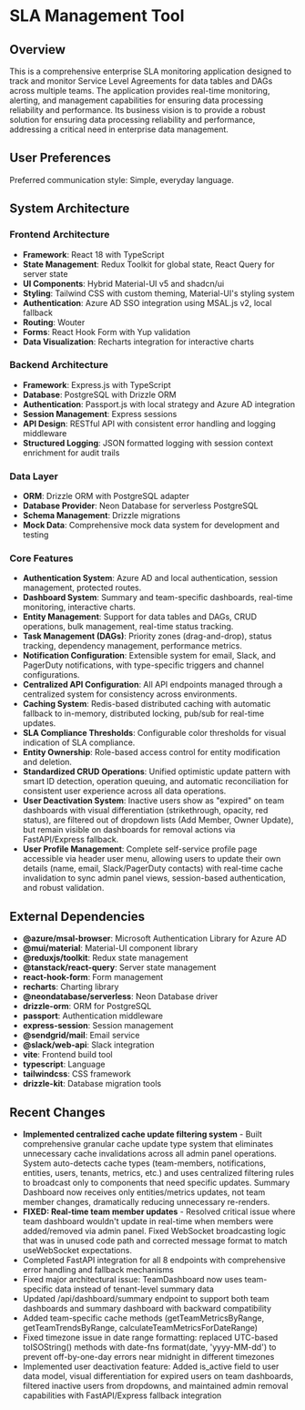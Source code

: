 # SLA Management Tool

## Overview

This is a comprehensive enterprise SLA monitoring application designed to track and monitor Service Level Agreements for data tables and DAGs across multiple teams. The application provides real-time monitoring, alerting, and management capabilities for ensuring data processing reliability and performance. Its business vision is to provide a robust solution for ensuring data processing reliability and performance, addressing a critical need in enterprise data management.

## User Preferences

Preferred communication style: Simple, everyday language.

## System Architecture

### Frontend Architecture
- **Framework**: React 18 with TypeScript
- **State Management**: Redux Toolkit for global state, React Query for server state
- **UI Components**: Hybrid Material-UI v5 and shadcn/ui
- **Styling**: Tailwind CSS with custom theming, Material-UI's styling system
- **Authentication**: Azure AD SSO integration using MSAL.js v2, local fallback
- **Routing**: Wouter
- **Forms**: React Hook Form with Yup validation
- **Data Visualization**: Recharts integration for interactive charts

### Backend Architecture
- **Framework**: Express.js with TypeScript
- **Database**: PostgreSQL with Drizzle ORM
- **Authentication**: Passport.js with local strategy and Azure AD integration
- **Session Management**: Express sessions
- **API Design**: RESTful API with consistent error handling and logging middleware
- **Structured Logging**: JSON formatted logging with session context enrichment for audit trails

### Data Layer
- **ORM**: Drizzle ORM with PostgreSQL adapter
- **Database Provider**: Neon Database for serverless PostgreSQL
- **Schema Management**: Drizzle migrations
- **Mock Data**: Comprehensive mock data system for development and testing

### Core Features
- **Authentication System**: Azure AD and local authentication, session management, protected routes.
- **Dashboard System**: Summary and team-specific dashboards, real-time monitoring, interactive charts.
- **Entity Management**: Support for data tables and DAGs, CRUD operations, bulk management, real-time status tracking.
- **Task Management (DAGs)**: Priority zones (drag-and-drop), status tracking, dependency management, performance metrics.
- **Notification Configuration**: Extensible system for email, Slack, and PagerDuty notifications, with type-specific triggers and channel configurations.
- **Centralized API Configuration**: All API endpoints managed through a centralized system for consistency across environments.
- **Caching System**: Redis-based distributed caching with automatic fallback to in-memory, distributed locking, pub/sub for real-time updates.
- **SLA Compliance Thresholds**: Configurable color thresholds for visual indication of SLA compliance.
- **Entity Ownership**: Role-based access control for entity modification and deletion.
- **Standardized CRUD Operations**: Unified optimistic update pattern with smart ID detection, operation queuing, and automatic reconciliation for consistent user experience across all data operations.
- **User Deactivation System**: Inactive users show as "expired" on team dashboards with visual differentiation (strikethrough, opacity, red status), are filtered out of dropdown lists (Add Member, Owner Update), but remain visible on dashboards for removal actions via FastAPI/Express fallback.
- **User Profile Management**: Complete self-service profile page accessible via header user menu, allowing users to update their own details (name, email, Slack/PagerDuty contacts) with real-time cache invalidation to sync admin panel views, session-based authentication, and robust validation.

## External Dependencies

- **@azure/msal-browser**: Microsoft Authentication Library for Azure AD
- **@mui/material**: Material-UI component library
- **@reduxjs/toolkit**: Redux state management
- **@tanstack/react-query**: Server state management
- **react-hook-form**: Form management
- **recharts**: Charting library
- **@neondatabase/serverless**: Neon Database driver
- **drizzle-orm**: ORM for PostgreSQL
- **passport**: Authentication middleware
- **express-session**: Session management
- **@sendgrid/mail**: Email service
- **@slack/web-api**: Slack integration
- **vite**: Frontend build tool
- **typescript**: Language
- **tailwindcss**: CSS framework
- **drizzle-kit**: Database migration tools

## Recent Changes

- **Implemented centralized cache update filtering system** - Built comprehensive granular cache update type system that eliminates unnecessary cache invalidations across all admin panel operations. System auto-detects cache types (team-members, notifications, entities, users, tenants, metrics, etc.) and uses centralized filtering rules to broadcast only to components that need specific updates. Summary Dashboard now receives only entities/metrics updates, not team member changes, dramatically reducing unnecessary re-renders.
- **FIXED: Real-time team member updates** - Resolved critical issue where team dashboard wouldn't update in real-time when members were added/removed via admin panel. Fixed WebSocket broadcasting logic that was in unused code path and corrected message format to match useWebSocket expectations.
- Completed FastAPI integration for all 8 endpoints with comprehensive error handling and fallback mechanisms
- Fixed major architectural issue: TeamDashboard now uses team-specific data instead of tenant-level summary data
- Updated /api/dashboard/summary endpoint to support both team dashboards and summary dashboard with backward compatibility
- Added team-specific cache methods (getTeamMetricsByRange, getTeamTrendsByRange, calculateTeamMetricsForDateRange)
- Fixed timezone issue in date range formatting: replaced UTC-based toISOString() methods with date-fns format(date, 'yyyy-MM-dd') to prevent off-by-one-day errors near midnight in different timezones
- Implemented user deactivation feature: Added is_active field to user data model, visual differentiation for expired users on team dashboards, filtered inactive users from dropdowns, and maintained admin removal capabilities with FastAPI/Express fallback integration